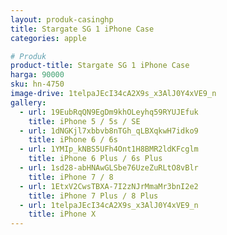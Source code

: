 ```yaml
---
layout: produk-casinghp
title: Stargate SG 1 iPhone Case
categories: apple

# Produk
product-title: Stargate SG 1 iPhone Case
harga: 90000
sku: hn-4750
image-drive: 1telpaJEcI34cA2X9s_x3AlJ0Y4xVE9_n
gallery:
  - url: 19EubRqQN9EgDm9khOLeyhq59RYUJEfuk
    title: iPhone 5 / 5s / SE
  - url: 1dNGKjl7xbbvb8nTGh_qLBXqkwH7idko9
    title: iPhone 6 / 6s
  - url: 1YMIp_kNBS5UFh4Ont1H8BMR2ldKFcglm
    title: iPhone 6 Plus / 6s Plus
  - url: 1sd28-abHNAwGLSbe76UzeZuRLtO8vBlr
    title: iPhone 7 / 8
  - url: 1EtxV2CwsTBXA-7I2zNJrMmaMr3bnI2e2
    title: iPhone 7 Plus / 8 Plus
  - url: 1telpaJEcI34cA2X9s_x3AlJ0Y4xVE9_n
    title: iPhone X
---
```

